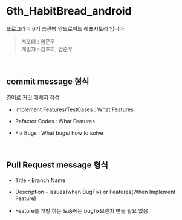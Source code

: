 # 6th_HabitBread_android

프로그라피 6기 습관빵 안드로이드 레포지토리 입니다.

> 서포터 : 염준우
> <br>
> 개발자 : 김초희, 염준우

<br>

## commit message 형식

영어로 커밋 메세지 작성

- Implement Features/TestCases : What Features 

- Refactor Codes  : What Features

- Fix Bugs : What bugs/ how to solve

<br>

## Pull Request message 형식

- Title - Branch Name

- Description - Issues(when BugFix) or Features(When Implement Feature)

- Feature를 개발 하는 도중에는 bugfix브랜치 만들 필요 없음


